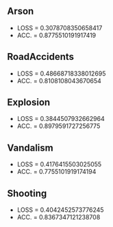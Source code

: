 ## Arson
- LOSS = 0.3078708350658417
- ACC. = 0.8775510191917419
## RoadAccidents
- LOSS = 0.48668718338012695
- ACC. = 0.8108108043670654
## Explosion
- LOSS = 0.3844507932662964
- ACC. = 0.8979591727256775
## Vandalism
- LOSS = 0.4176415503025055
- ACC. = 0.7755101919174194
## Shooting
- LOSS = 0.4042452573776245
- ACC. = 0.8367347121238708
